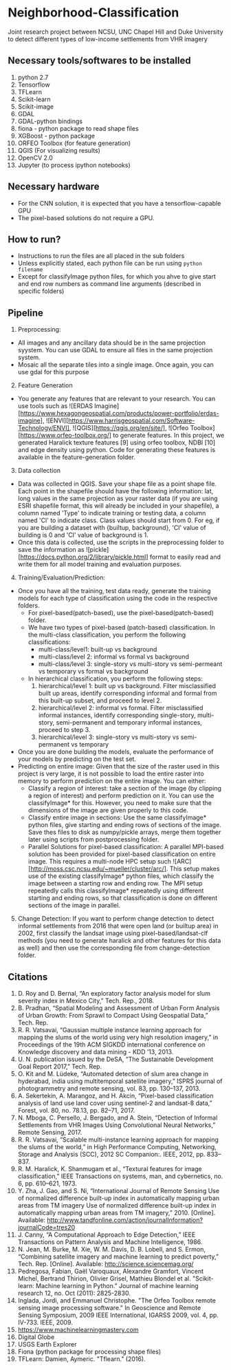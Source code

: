 # Neighborhood-Classification
Joint research project between NCSU, UNC Chapel Hill and Duke University to detect different types of low-income settlements from VHR imagery

## Necessary tools/softwares to be installed
1. python 2.7
2. Tensorflow
3. TFLearn
4. Scikit-learn
5. Scikit-image
6. GDAL
7. GDAL-python bindings
8. fiona - python package to read shape files
9. XGBoost - python package
10. ORFEO Toolbox (for feature generation)
11. QGIS (For visualizing results)
12. OpenCV 2.0
13. Jupyter (to process ipython notebooks)

## Necessary hardware
* For the CNN solution, it is expected that you have a tensorflow-capable GPU
* The pixel-based solutions do not require a GPU. 

## How to run?
* Instructions to run the files are all placed in the sub folders
* Unless explicitly stated, each python file can be run using ```python filename```
* Except for classifyImage python files, for which you ahve to give start and end row numbers as command line arguments (described in specific folders)


## Pipeline
1. Preprocessing:
* All images and any ancillary data should be in the same projection syystem. You can use GDAL to ensure all files in the same projection system.
* Mosaic all the separate tiles into a single image. Once again, you can use gdal for this purpose

2. Feature Generation
* You generate any features that are relevant to your research. You can use tools such as ![ERDAS Imagine][https://www.hexagongeospatial.com/products/power-portfolio/erdas-imagine], ![ENVI][https://www.harrisgeospatial.com/Software-Technology/ENVI], ![QGIS][https://qgis.org/en/site/], ![Orfeo Toolbox][https://www.orfeo-toolbox.org/] to generate features. In this project, we generated Haralick texture features [9] using orfeo toolbox, NDBI [10] and edge density using python. Code for generating these features is available in the feature-generation folder.

3. Data collection
* Data was collected in QGIS. Save your shape file as a point shape file. Each point in the shapefile should have the following information: lat, long values in the same projection as your raster data (if you are using ESRI shapefile format, this will already be included in your shapefile), a column named 'Type' to indicate training or testing data, a column named 'Cl' to indicate class. Class values should start from 0. For eg, if you are building a dataset with {builtup, background}, 'Cl' value of building is 0 and 'Cl' value of background is 1. 
* Once this data is collected, use the scripts in the preprocessing folder to save the information as ![pickle][https://docs.python.org/2/library/pickle.html] format to easily read and write them for all model training and evaluation purposes.
4. Training/Evaluation/Prediction:
* Once you have all the training, test data ready, generate the training models for each type of classification using the code in the respective folders.
	* For pixel-based(patch-based), use the pixel-based(patch-based) folder.  
	* We have two types of pixel-based (patch-based) classification. In the multi-class classification, you perform the following classifications:
		* multi-class/level1: built-up vs background
		* multi-class/level 2: informal vs formal vs background
		* multi-class/level 3: single-story vs multi-story vs semi-permeant vs temporary vs formal vs background
	* In hierarchical classification, you perform the following steps:
		1. hierarchical/level 1: built up vs background. Filter misclassified built up areas, identify corresponding informal and formal from this built-up subset, and proceed to level 2.
		2. hierarchical/level 2: informal vs formal. Filter misclassified informal instances, identify corresponding single-story, multi-story, semi-permanent and temporary informal instances, proceed to step 3.
		3. hierarchical/level 3: single-story vs multi-story vs semi-permanent vs temporary
* Once you are done building the models, evaluate the performance of your models by predicting on the test set.
* Predicting on entire image: Given that the size of the raster used in this project is very large, it is not possible to load the entire raster into memory to perform prediction on the entire image. You can either:
	*  Classify a region of interest: take a section of the image (by clipping a region of interest) and perform prediction on it. You can use the classifyImage* for this. However, you need to make sure that the dimensions of the image are given properly to this code. 
	* Classify entire image in sections: Use the same classifyImage* python files, give starting and ending rows of sections of the image. Save thes files to disk as numpy/pickle arrays, merge them together later using scripts from postprocessing folder. 
	* Parallel Solutions for pixel-based classification: A parallel MPI-based solution has been provided for pixel-based classification on entire image. This requires a multi-node HPC setup such ![ARC][http://moss.csc.ncsu.edu/~mueller/cluster/arc/].  This setup makes use of the existing classifyImage* python files, which classify the image between a starting row and ending row. The MPI setup repeatedly calls this classifyImage* repeatedly using different starting and ending rows, so that classification is done on different sections of the image in parallel. 
5. Change Detection: If you want to perform change detection to detect informal settlements from 2016 that were open land (or builtup area) in 2002, first classify the landsat image using pixel-based/landsat-clf methods (you need to generate haralick and other features for this data as well) and then use the corresponding file from change-detection folder.

## Citations
1.  D. Roy and D. Bernal, “An exploratory factor analysis model for slum severity index in Mexico City,” Tech. Rep., 2018.
2.  B. Pradhan, “Spatial Modeling and Assessment of Urban Form Analysis of Urban Growth: From Sprawl to Compact Using Geospatial Data,” Tech. Rep.
3.  R. R. Vatsavai, “Gaussian multiple instance learning approach for mapping the slums of the world using very high resolution imagery,” in Proceedings of the 19th ACM SIGKDD international conference on Knowledge discovery and data mining - KDD ’13, 2013.
4.  U. N. publication issued by the DeSA, “The Sustainable Development Goal Report 2017,” Tech. Rep.
5. O. Kit and M. Lüdeke, “Automated detection of slum area change in hyderabad, india using multitemporal satellite imagery,” ISPRS journal of photogrammetry and remote sensing, vol. 83, pp. 130–137, 2013.
6.  A. Sekertekin, A. Marangoz, and H. Akcin, “Pixel-based classification analysis of land use land cover using sentinel-2 and landsat-8 data,” Forest, vol. 80, no. 78.13, pp. 82–71, 2017.
7.  N. Mboga, C. Persello, J. Bergado, and A. Stein, “Detection of Informal Settlements from VHR Images Using Convolutional Neural Networks,” Remote Sensing, 2017.
8.  R. R. Vatsavai, “Scalable multi-instance learning approach for mapping the slums of the world,” in High Performance Computing, Networking, Storage and Analysis (SCC), 2012 SC Companion:. IEEE, 2012, pp. 833–837.
9. R. M. Haralick, K. Shanmugam et al., “Textural features for image classification,” IEEE Transactions on systems, man, and cybernetics, no. 6, pp. 610–621, 1973.
10. Y. Zha, J. Gao, and S. Ni, “International Journal of Remote Sensing Use of normalized difference built-up index in automatically mapping urban areas from TM imagery Use of normalized difference built-up index in automatically mapping urban areas from TM imagery,” 2010. [Online]. Available: http://www.tandfonline.com/action/journalInformation?journalCode=tres20<F12>
11. J. Canny, “A Computational Approach to Edge Detection,” IEEE Transactions on Pattern Analysis and Machine Intelligence, 1986. 
12. N. Jean, M. Burke, M. Xie, W. M. Davis, D. B. Lobell, and S. Ermon, “Combining satellite imagery and machine learning to predict poverty,” Tech. Rep. [Online]. Available: http://science.sciencemag.org/
13. Pedregosa, Fabian, Gaël Varoquaux, Alexandre Gramfort, Vincent Michel, Bertrand Thirion, Olivier Grisel, Mathieu Blondel et al. "Scikit-learn: Machine learning in Python." Journal of machine learning research 12, no. Oct (2011): 2825-2830.
14. Inglada, Jordi, and Emmanuel Christophe. "The Orfeo Toolbox remote sensing image processing software." In Geoscience and Remote Sensing Symposium, 2009 IEEE International, IGARSS 2009, vol. 4, pp. IV-733. IEEE, 2009.
15. https://www.machinelearningmastery.com
16. Digital Globe 
17. USGS Earth Explorer
18. Fiona (python package for processing shape files)
19. TFLearn: Damien, Aymeric. "Tflearn." (2016).
